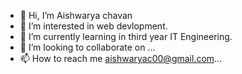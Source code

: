 - 👋 Hi, I’m Aishwarya chavan
- 👀 I’m interested in web devlopment.
- 🌱 I’m currently learning in third year IT Engineering.
- 💞️ I’m looking to collaborate on ...
- 📫 How to reach me aishwaryac00@gmail.com...

<!---
aish3024/aish3024 is a ✨ special ✨ repository because its `README.md` (this file) appears on your GitHub profile.
You can click the Preview link to take a look at your changes.
--->
